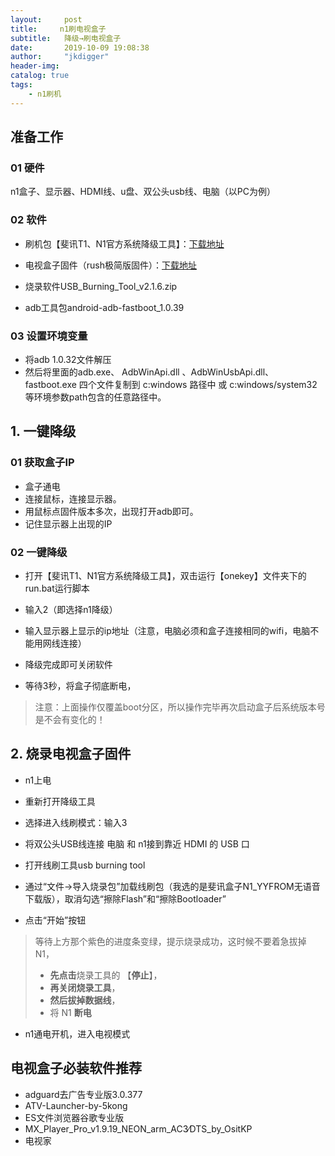 ```yaml
---
layout:     post
title:     n1刷电视盒子
subtitle:   降级→刷电视盒子
date:       2019-10-09 19:08:38
author:     "jkdigger"
header-img: 
catalog: true
tags:
    - n1刷机
---
```


## 准备工作

### 01 硬件

n1盒子、显示器、HDMI线、u盘、双公头usb线、电脑（以PC为例）

### 02 软件

- 刷机包【斐讯T1、N1官方系统降级工具】：[下载地址](https://www.right.com.cn/forum/thread-340279-1-1.html)

- 电视盒子固件（rush极简版固件）：[下载地址](https://www.right.com.cn/forum/thread-315889-1-1.html)

- 烧录软件USB_Burning_Tool_v2.1.6.zip

- adb工具包android-adb-fastboot_1.0.39


### 03 设置环境变量

- 将adb 1.0.32文件解压
- 然后将里面的adb.exe、 AdbWinApi.dll 、AdbWinUsbApi.dll、 fastboot.exe 四个文件复制到 c:windows 路径中 或  c:windows/system32 等环境参数path包含的任意路径中。

## 1. 一键降级

### 01 获取盒子IP

- 盒子通电
- 连接鼠标，连接显示器。
- 用鼠标点固件版本多次，出现打开adb即可。
- 记住显示器上出现的IP

### 02 一键降级

- 打开【斐讯T1、N1官方系统降级工具】，双击运行【onekey】文件夹下的run.bat运行脚本
- 输入2（即选择n1降级）
- 输入显示器上显示的ip地址（注意，电脑必须和盒子连接相同的wifi，电脑不能用网线连接）

- 降级完成即可关闭软件
- 等待3秒，将盒子彻底断电，

> 注意：上面操作仅覆盖boot分区，所以操作完毕再次启动盒子后系统版本号是不会有变化的！

## 2. 烧录电视盒子固件

- n1上电

- 重新打开降级工具
- 选择进入线刷模式：输入3
- 将双公头USB线连接 电脑 和 n1接到靠近 HDMI 的 USB 口
- 打开线刷工具usb burning tool
- 通过“文件->导入烧录包”加载线刷包（我选的是斐讯盒子N1_YYFROM无语音下载版），取消勾选“擦除Flash”和“擦除Bootloader”
- 点击“开始”按钮

>  等待上方那个紫色的进度条变绿，提示烧录成功，这时候不要着急拔掉 N1，
>
> - **先点击**烧录工具的 【**停止**】，
> - **再关闭烧录工具**，
> - **然后拔掉数据线**，
> - 将 N1 **断电**

- n1通电开机，进入电视模式

## 电视盒子必装软件推荐

- adguard去广告专业版3.0.377
- ATV-Launcher-by-5kong
- ES文件浏览器谷歌专业版
- MX_Player_Pro_v1.9.19_NEON_arm_AC3∕DTS_by_OsitKP
- 电视家

